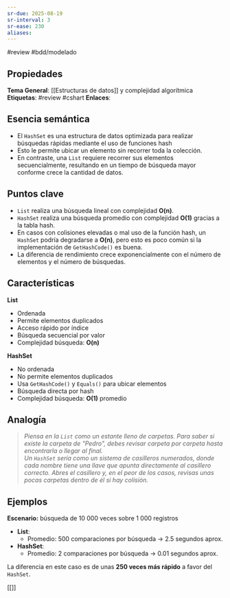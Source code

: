 ```yaml
---
sr-due: 2025-08-19
sr-interval: 3
sr-ease: 230
aliases:
---
```

#review   #bdd/modelado 

## Propiedades
**Tema General**: [[Estructuras de datos]] y complejidad algorítmica
**Etiquetas**: #review #cshart 
**Enlaces**: 


## Esencia semántica

+ El `HashSet` es una estructura de datos optimizada para realizar búsquedas rápidas mediante el uso de funciones hash
+ Esto le permite ubicar un elemento sin recorrer toda la colección.
+  En contraste, una `List` requiere recorrer sus elementos secuencialmente, resultando en un tiempo de búsqueda mayor conforme crece la cantidad de datos.
## Puntos clave

- `List` realiza una búsqueda lineal con complejidad **O(n)**.
- `HashSet` realiza una búsqueda promedio con complejidad **O(1)** gracias a la tabla hash.
- En casos con colisiones elevadas o mal uso de la función hash, un `HashSet` podría degradarse a **O(n)**, pero esto es poco común si la implementación de `GetHashCode()` es buena.
- La diferencia de rendimiento crece exponencialmente con el número de elementos y el número de búsquedas.

## Características

**List**
- Ordenada
- Permite elementos duplicados
- Acceso rápido por índice
- Búsqueda secuencial por valor
- Complejidad búsqueda: **O(n)**

**HashSet**
- No ordenada
- No permite elementos duplicados
- Usa `GetHashCode()` y `Equals()` para ubicar elementos
- Búsqueda directa por hash
- Complejidad búsqueda: **O(1)** promedio
## Analogía
> *Piensa en la `List` como un estante lleno de carpetas. Para saber si existe la carpeta de "Pedro", debes revisar carpeta por carpeta hasta encontrarla o llegar al final.  
> Un `HashSet` sería como un sistema de casilleros numerados, donde cada nombre tiene una llave que apunta directamente al casillero correcto. Abres el casillero y, en el peor de los casos, revisas unas pocas carpetas dentro de él si hay colisión.*
## Ejemplos

 **Escenario:** búsqueda de 10 000 veces sobre 1 000 registros
- **List**:
    - Promedio: 500 comparaciones por búsqueda → 2.5 segundos aprox.
- **HashSet**:
    - Promedio: 2 comparaciones por búsqueda → 0.01 segundos aprox.

La diferencia en este caso es de unas **250 veces más rápido** a favor del `HashSet`.

[[]]